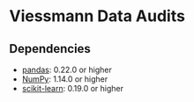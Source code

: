 # Viessmann Data Audits

## Dependencies
- [pandas](https://pandas.pydata.org): 0.22.0 or higher
- [NumPy](http://www.numpy.org): 1.14.0 or higher
- [scikit-learn](http://scikit-learn.org): 0.19.0 or higher
